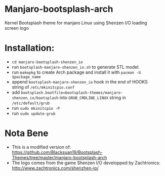 # Manjaro-bootsplash-arch
Kernel Bootsplash theme for manjaro Linux using Shenzen I/O loading screen logo

# Installation:

- `cd manjaro-bootsplash-shenzen_io`
- run `bootsplash-manjaro-shenzen_io.sh` to generate STL model.
- run `makepkg` to create Arch package and install it with `pacman -U $package_name`
- append `bootsplash-manjaro-shenzen_io` hook in the end of HOOKS string of `/etc/mkinitcpio.conf`
- add `bootsplash.bootfile=bootsplash-themes/manjaro-shenzen_io/bootsplash` into `GRUB_CMDLINE_LINUX` string in `/etc/default/grub`
- run `sudo mkinitcpio -P`
- run `sudo update-grub`

# Nota Bene

- This is a modified version of: https://github.com/Blacksuan19/Bootsplash-Themes/tree/master/manjaro-bootsplash-arch
- The logo comes from the game Shenzen I/O developped by Zachtronics: http://www.zachtronics.com/shenzhen-io/
